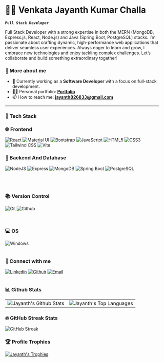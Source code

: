 # 🏄‍♂️ Venkata Jayanth Kumar Challa

**`Full Stack Developer`**

Full Stack Developer with a strong expertise in both the MERN (MongoDB, Express.js, React, Node.js) and Java (Spring Boot, PostgreSQL) stacks. I’m passionate about crafting dynamic, high-performance web applications that deliver seamless user experiences. Always eager to learn and grow, I embrace new technologies and enjoy tackling complex challenges. Let’s collaborate and build something extraordinary together!


### 🚀 More about me

- 🌱 Currently working as a **Software Developer** with a focus on full-stack development.
- 👨‍💻 Personal portfolio: **<a href="https://jayanth-portfolio007.netlify.app/">Portfolio</a>**
- 📫 How to reach me: **jayanth826833@gmail.com**

---

### 🧰 Tech Stack

### 🌐 Frontend

![React](https://img.shields.io/badge/react-%2320232a.svg?style=for-the-badge&logo=react&logoColor=%2361DAFB)
![Material UI](https://img.shields.io/badge/Material%20UI-%230081CB.svg?style=for-the-badge&logo=mui&logoColor=white)
![Bootstrap](https://img.shields.io/badge/Bootstrap-%23563D7C.svg?style=for-the-badge&logo=bootstrap&logoColor=white)
![JavaScript](https://img.shields.io/badge/javascript-%23323330.svg?style=for-the-badge&logo=javascript&logoColor=%23F7DF1E)
![HTML5](https://img.shields.io/badge/html5-%23E34F26.svg?style=for-the-badge&logo=html5&logoColor=white)
![CSS3](https://img.shields.io/badge/css3-%231572B6.svg?style=for-the-badge&logo=css3&logoColor=white)
![Tailwind CSS](https://img.shields.io/badge/tailwind%20css-%2335495e.svg?style=for-the-badge&logo=tailwindcss&logoColor=%234FC08D)
![Vite](https://img.shields.io/badge/Vite-B73BFE?style=for-the-badge&logo=vite&logoColor=FFD62E)
<br/>

### 🔧 Backend And Database

![NodeJS](https://img.shields.io/badge/node.js-6DA55F?style=for-the-badge&logo=node.js&logoColor=white)
![Express](https://img.shields.io/badge/express-%23CC0000.svg?style=for-the-badge&logo=express&logoColor=white)
![MongoDB](https://img.shields.io/badge/MongoDB-4EA94B?style=for-the-badge&logo=mongodb&logoColor=white)
![Spring Boot](https://img.shields.io/badge/Spring%20Boot-%236DB33F.svg?style=for-the-badge&logo=springboot&logoColor=white)
![PostgreSQL](https://img.shields.io/badge/PostgreSQL-%23336791.svg?style=for-the-badge&logo=postgresql&logoColor=white)


<br/>


<br/>

### 📚 Version Control

![Git](https://img.shields.io/badge/GIT-E44C30?style=for-the-badge&logo=git&logoColor=white)
![Github](https://img.shields.io/badge/github-black.svg?style=for-the-badge&logo=github&logoColor=white)

<br/>

### 💻 OS

![Windows](https://img.shields.io/badge/Windows-0078D6?style=for-the-badge&logo=windows&logoColor=white)
<br/>

#

### 🔗 Connect with me

[![Linkedin](https://img.shields.io/badge/linked%20in-blue.svg?style=for-the-badge&logo=linkedin&logoColor=white)](https://www.linkedin.com/in/jayanth-kumar-ch-35b59a199/)
[![Github](https://img.shields.io/badge/github-black.svg?style=for-the-badge&logo=github&logoColor=white)](https://github.com/JaYanth007-Dev/)
[![Email](https://img.shields.io/badge/email-red.svg?style=for-the-badge&logo=gmail&logoColor=white)](mailto:jayanth826833@gmail.com)

#

### 📊 Github Stats

<table>
  <tr>
    <td><img src="https://github-readme-stats.vercel.app/api?username=JaYanth007-Dev&show_icons=true&locale=en&theme=highcontrast&hide_border=true&count_private=true" alt="Jayanth's Github Stats" /></td>
    <td><img src="https://github-readme-stats.vercel.app/api/top-langs?username=JaYanth007-Dev&show_icons=true&locale=en&layout=compact&theme=highcontrast&hide_border=true" alt="Jayanth's Top Languages" /></td>
  </tr>
</table>

### 🔥 GitHub Streak Stats

[![GitHub Streak](https://github-readme-streak-stats.herokuapp.com/?user=JaYanth007-Dev&theme=highcontrast)](https://git.io/streak-stats)

### 🏆 Profile Trophies

[![Jayanth's Trophies](https://github-profile-trophy.vercel.app/?username=JaYanth007-Dev&theme=highcontrast&no-frame=true&margin-w=10)](https://github.com/ryo-ma/github-profile-trophy)





